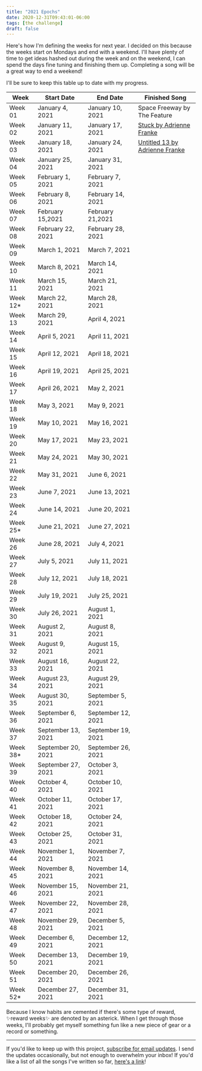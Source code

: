 ```yaml
---
title: "2021 Epochs"
date: 2020-12-31T09:43:01-06:00
tags: [the challenge]
draft: false
---
```

Here's how I'm defining the weeks for next year. I decided on this because the weeks start on Mondays and end with a weekend. I'll have plenty of time to get ideas hashed out during the week and on the weekend, I can spend the days fine tuning and finishing them up. Completing a song will be a great way to end a weekend!

I'll be sure to keep this table up to date with my progress.

| **Week**  | **Start Date** | **End Date** | **Finished Song** |
|--|--|--|--|
|Week 01|January 4, 2021|January 10, 2021| Space Freeway by The Feature |
|Week 02|January 11, 2021|January 17, 2021| [Stuck by Adrienne Franke](https://adriennefranke.bandcamp.com/track/stuck-demo) |
|Week 03|January 18, 2021|January 24, 2021| [Untitled 13 by Adrienne Franke](https://soundcloud.com/adriennefranke/untitled-13-demo) |
|Week 04|January 25, 2021|January 31, 2021|
|Week 05|February 1, 2021|February 7, 2021|
|Week 06|February 8, 2021|February 14, 2021|
|Week 07|February 15,2021|February 21,2021|
|Week 08|February 22, 2021|February 28, 2021|
|Week 09|March 1, 2021|March 7, 2021|
|Week 10|March 8, 2021|March 14, 2021|
|Week 11|March 15, 2021|March 21, 2021|
|Week 12*|March 22, 2021|March 28, 2021|
|Week 13|March 29, 2021|April 4, 2021|
|Week 14|April 5, 2021|April 11, 2021|
|Week 15|April 12, 2021|April 18, 2021|
|Week 16|April 19, 2021|April 25, 2021|
|Week 17|April 26, 2021|May 2, 2021|
|Week 18|May 3, 2021|May 9, 2021|
|Week 19|May 10, 2021|May 16, 2021|
|Week 20|May 17, 2021|May 23, 2021|
|Week 21|May 24, 2021|May 30, 2021|
|Week 22|May 31, 2021|June 6, 2021|
|Week 23|June 7, 2021|June 13, 2021|
|Week 24|June 14, 2021|June 20, 2021|
|Week 25*|June 21, 2021|June 27, 2021|
|Week 26|June 28, 2021|July 4, 2021|
|Week 27|July 5, 2021|July 11, 2021|
|Week 28|July 12, 2021|July 18, 2021
|Week 29|July 19, 2021|July 25, 2021|
|Week 30|July 26, 2021|August 1, 2021|
|Week 31|August 2, 2021|August 8, 2021|
|Week 32|August 9, 2021|August 15, 2021|
|Week 33|August 16, 2021|August 22, 2021|
|Week 34|August 23, 2021|August 29, 2021|
|Week 35|August 30, 2021|September 5, 2021|
|Week 36|September 6, 2021|September 12, 2021|
|Week 37|September 13, 2021|September 19, 2021|
|Week 38*|September 20, 2021|September 26, 2021|
|Week 39|September 27, 2021|October 3, 2021|
|Week 40|October 4, 2021|October 10, 2021|
|Week 41|October 11, 2021|October 17, 2021|
|Week 42|October 18, 2021|October 24, 2021|
|Week 43|October 25, 2021|October 31, 2021|
|Week 44|November 1, 2021|November 7, 2021|
|Week 45|November 8, 2021|November 14, 2021|
|Week 46|November 15, 2021|November 21, 2021|
|Week 47|November 22, 2021|November 28, 2021|
|Week 48|November 29, 2021|December 5, 2021|
|Week 49|December 6, 2021|December 12, 2021|
|Week 50|December 13, 2021|December 19, 2021|
|Week 51|December 20, 2021|December 26, 2021|
|Week 52*|December 27, 2021|December 31, 2021|

Because I know habits are cemented if there's some type of reward, ✨reward weeks✨ are denoted by an asterick. When I get through those weeks, I'll probably get myself something fun like a new piece of gear or a record or something.

* * *

If you'd like to keep up with this project, [subscribe for email updates](https://tinyletter.com/writingasongaweek). I send the updates occasionally, but not enough to overwhelm your inbox! If you'd like a list of all the songs I've written so far, [here's a link](https://writingasongaweek.com/posts/2021-epochs/)!